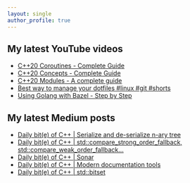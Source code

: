 ```yaml
---
layout: single
author_profile: true
---
```


## My latest YouTube videos

<!--START_SECTION:youtube-->
* [C++20 Coroutines - Complete Guide](https://www.youtube.com/watch?v=w-dmOHhBX9o)
* [C++20 Concepts  - Complete Guide](https://www.youtube.com/watch?v=1So7onMFxJM)
* [C++20 Modules - A complete guide](https://www.youtube.com/watch?v=WRCwciJ5MTE)
* [Best way to manage your dotfiles #linux #git #shorts](https://www.youtube.com/watch?v=LHrB4TcU1JM)
* [Using Golang with Bazel - Step by Step](https://www.youtube.com/watch?v=mXLrk0ipwz4)
<!--END_SECTION:youtube-->

## My latest Medium posts

<!--START_SECTION:medium-->
* [Daily bit(e) of C++ | Serialize and de-serialize n-ary tree](https://medium.com/@simontoth/daily-bit-e-of-c-serialize-and-de-serialize-n-ary-tree-34031b6191eb?source=rss-1e1de1006a93------2)
* [Daily bit(e) of C++ | std::compare_strong_order_fallback, std::compare_weak_order_fallback…](https://medium.com/@simontoth/daily-bit-e-of-c-std-compare-strong-order-fallback-std-compare-weak-order-fallback-c203e6018fc8?source=rss-1e1de1006a93------2)
* [Daily bit(e) of C++ | Sonar](https://medium.com/@simontoth/daily-bit-e-of-c-sonar-95dd228fb451?source=rss-1e1de1006a93------2)
* [Daily bit(e) of C++ | Modern documentation tools](https://itnext.io/daily-bit-e-of-c-modern-documentation-tools-9b96ba283732?source=rss-1e1de1006a93------2)
* [Daily bit(e) of C++ | std::bitset](https://medium.com/@simontoth/daily-bit-e-of-c-std-bitset-e3183b217629?source=rss-1e1de1006a93------2)
<!--END_SECTION:medium-->